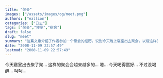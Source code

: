 ```yaml
---
title: "聚会"
images: ["/assets/images/og/meet.png"]
authors: ["eallion"]
categories: ["日志"]
tags: ["聚会","寝室","宿舍"]
draft: false
slug: "meet"
summary: "这篇文章介绍了作者参加一个聚会的经历，说到今天晚上寝室出去聚会，以后这样的聚会会越来越多，还提到今天喝得不错但没有喝醉。"
date: "2008-11-09 22:57:49"
lastmod: "2008-11-09 22:57:49"
---
```


今天寝室出去聚了聚...
这样的聚会会越来越多的...
嗯... 今天喝得蛮好... 不过没喝醉... 呵呵...

